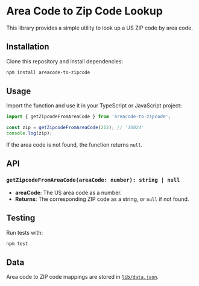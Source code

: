 # Area Code to Zip Code Lookup

This library provides a simple utility to look up a US ZIP code by area code.

## Installation

Clone this repository and install dependencies:

```sh
npm install areacode-to-zipcode
```

## Usage

Import the function and use it in your TypeScript or JavaScript project:

```typescript
import { getZipcodeFromAreaCode } from 'areacode-to-zipcode';

const zip = getZipcodeFromAreaCode(212); // '10024'
console.log(zip);
```

If the area code is not found, the function returns `null`.

## API

### `getZipcodeFromAreaCode(areaCode: number): string | null`

- **areaCode**: The US area code as a number.
- **Returns**: The corresponding ZIP code as a string, or `null` if not found.

## Testing

Run tests with:

```sh
npm test
```

## Data

Area code to ZIP code mappings are stored in [`lib/data.json`](./lib/data.json).
